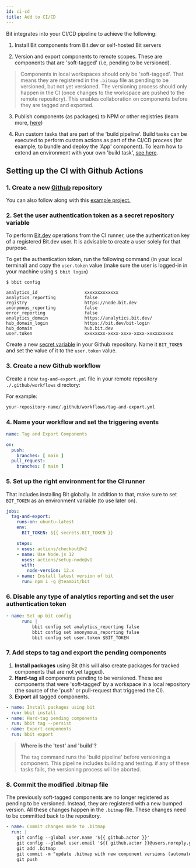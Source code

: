 ```yaml
---
id: ci-cd
title: Add to CI/CD
---
```


Bit integrates into your CI/CD pipeline to achieve the following:

1. Install Bit components from Bit.dev or self-hosted Bit servers

2. Version and export components to remote scopes. These are components that are 'soft-tagged' (i.e, pending to be versioned).

> Components in local workspaces should only be 'soft-tagged'. That means they are registered in the `.bitmap` file as pending to be versioned, but not yet versioned. The versioning process should only happen in the CI (once changes to the workspace are pushed to the remote repository). This enables collaboration on components before they are tagged and exported.

3. Publish components (as packages) to NPM or other registries (learn more, [here](/docs/packages/publish-to-npm))

4. Run custom tasks that are part of the 'build pipeline'. Build tasks can be executed to perform custom actions as part of the CI/CD process (for example, to bundle and deploy the 'App' component). To learn how to extend an environment with your own 'build task', [see here]().


## Setting up the CI with Github Actions

### 1. Create a new [Github](https://github.com) repository

You can also follow along with this [example project.](https://github.com/teambit/harmony-with-github-actions)

### 2. Set the user authentication token as a secret repository variable

To perform [Bit.dev](https://bit.dev) operations from the CI runner, use the authentication key of a registered Bit.dev user. It is advisable to create a user solely for that purpose.

To get the authentication token, run the following command (in your local terminal) and copy the `user.token` value (make sure the user is logged-in in your machine using `$ bbit login`)

```shell
$ bbit config

analytics_id                  xxxxxxxxxxxxx
analytics_reporting           false
registry                      https://node.bit.dev
anonymous_reporting           false
error_reporting               false
analytics_domain              https://analytics.bit.dev/
hub_domain_login              https://bit.dev/bit-login
hub_domain                    hub.bit.dev
user.token                    xxxxxxxx-xxxx-xxxx-xxxx-xxxxxxxxxx
```
Create a new [secret variable](https://docs.github.com/en/free-pro-team@latest/actions/reference/encrypted-secrets) in your Github repository. Name it `BIT_TOKEN` and set the value of it to the `user.token` value.

### 3. Create a new Github workflow

Create a new `tag-and-export.yml` file in your remote repository `./.github/workflows` directory:

For example:

```sh
your-repository-name/.github/workflows/tag-and-export.yml
```
### 4. Name your workflow and set the triggering events

```yaml
name: Tag and Export Components

on:
  push:
    branches: [ main ]
  pull_request:
    branches: [ main ]
```

### 5. Set up the right environment for the CI runner

That includes installing Bit globally. In addition to that, make sure to set `BIT_TOKEN` as an environment variable (to use later on).

```yaml
jobs:
  tag-and-export:
    runs-on: ubuntu-latest
    env:
      BIT_TOKEN: ${{ secrets.BIT_TOKEN }}

    steps:
    - uses: actions/checkout@v2
    - name: Use Node.js 12
      uses: actions/setup-node@v1
      with:
        node-version: 12.x
    - name: Install latest version of bit 
      run: npm i -g @teambit/bit
```

### 6. Disable any type of analytics reporting and set the user authentication token

```yaml
- name: Set up bit config
      run: |
          bbit config set analytics_reporting false
          bbit config set anonymous_reporting false
          bbit config set user.token $BIT_TOKEN
```

### 7. Add steps to tag and export the pending components
1. __Install packages__ using Bit (this will also create packages for tracked components that are not yet tagged). 
2. __Hard-tag__ all components pending to be versioned. These are components that were 'soft-tagged' by a workspace in a local repository (the source of the 'push' or pull-request that triggered the CI).
3. __Export__ all tagged components.

```yaml
- name: Install packages using bit
  run: bbit install
- name: Hard-tag pending components
  run: bbit tag --persist
- name: Export components
  run: bbit export
```
> __Where is the 'test' and 'build'?__ 
> 
> The `tag` command runs the 'build pipeline' before versioning a component. This pipeline includes building and testing. if any of these tasks fails, the versioning process will be aborted.

### 8. Commit the modified .bitmap file

The previously soft-tagged components are no longer registered as pending to be versioned. Instead, they are registered with a new bumped version. All these changes happen in the `.bitmap` file. These changes need to be committed back to the repository.

```yaml
- name: Commit changes made to .bitmap
  run: |
    git config --global user.name '${{ github.actor }}'
    git config --global user.email '${{ github.actor }}@users.noreply.github.com'
    git add .bitmap
    git commit -m "update .bitmap with new component versions (automated)."
    git push
```